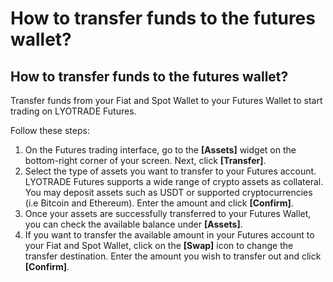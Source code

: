 # How to transfer funds to the futures wallet?

## **How to transfer funds to the futures wallet?**

Transfer funds from your Fiat and Spot Wallet to your Futures Wallet to start trading on LYOTRADE Futures.&#x20;

Follow these steps:

1. On the Futures trading interface, go to the **\[Assets]** widget on the bottom-right corner of your screen. Next, click **\[Transfer]**.
2. Select the type of assets you want to transfer to your Futures account. LYOTRADE Futures supports a wide range of crypto assets as collateral. You may deposit assets such as USDT or supported cryptocurrencies (i.e Bitcoin and Ethereum). Enter the amount and click **\[Confirm]**.
3. Once your assets are successfully transferred to your Futures Wallet, you can check the available balance under **\[Assets]**.
4. If you want to transfer the available amount in your Futures account to your Fiat and Spot Wallet, click on the **\[Swap]** icon to change the transfer destination. Enter the amount you wish to transfer out and click **\[Confirm]**.
